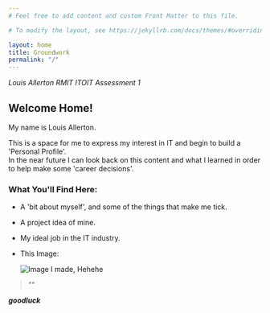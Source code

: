 ```yaml
---
# Feel free to add content and custom Front Matter to this file.

# To modify the layout, see https://jekyllrb.com/docs/themes/#overriding-theme-defaults

layout: home
title: Groundwork
permalink: "/"
---
```


*Louis Allerton RMIT ITOIT Assessment 1*

## Welcome Home!  

My name is Louis Allerton.
  
  
This is a space for me to express my interest in IT and begin to build a 'Personal Profile'.  
In the near future I can look back on this content and what I learned in order  
to help make some 'career decisions'.

### What You'll Find Here:

- A 'bit about myself', and some of the things that make me tick.
- A project idea of mine.
- My ideal job in the IT industry.
- This Image:

	![Image I made, Hehehe](/media/fclslinux.png)



> ""


***goodluck***  







